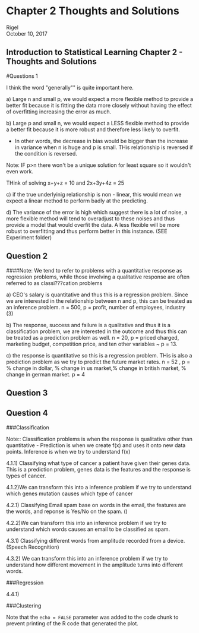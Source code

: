 # Chapter 2 Thoughts and Solutions
Rigel  
October 10, 2017  



## Introduction to Statistical Learning Chapter 2 - Thoughts and Solutions
#Questions 1
 
I think the word "generally"" is quite important here.

a) Large n and small p, we would expect a more flexible method to provide a better fit because it is fitting the data more closely without having the effect of overfitting increasing the error as much. 


b) Large p and small n, we would expect a LESS flexible method to provide a better fit because it is more robust and therefore less likely to overfit. 

- In other words, the decrease in bias would be bigger than the increase in variance when n is huge and p is small. THis relationship is reversed if the condition is reversed. 

Note: IF p>n there won't be a unique solution for least square so it wouldn't even work. 

THink of solving x+y+z = 10 and 2x+3y+4z = 25

c) if the true underlyinig relationship is non - linear, this would mean we expect a linear method to perform badly at the predicting. 

d) The variance of the error is high which suggest there is a lot of noise, a more flexible method will tend to overadjust to these noises and thus provide a model that would overfit the data. A less flexible will be more robust to overfitting and thus perform better in this instance. (SEE Experiment folder)





## Question 2

####Note: We tend to refer to problems with a quantitative response as regression problems, while those involving a qualitative response are often referred to as classi???cation problems

a) CEO's salary is quantitative and thus this is a regression problem. Since we are interested in the relationship between n and p, this can be treated as an inference problem. n = 500, p = profit, number of employees, industry (3)

b) The response, success and failure is a qualitative and thus it is a classification problem, we are interested in the outcome and thus this can be treated as a prediction problem as well. n = 20, p = priced charged, marketing budget, competition price, and ten other variables ~ p = 13.

c) the response is quantitative so this is a regression problem. THis is also a prediction problem as we try to predict the future market rates.  n = 52 , p = % change in dollar, % change in us market,% change in british market, % change in german market. p = 4

## Question 3



## Question 4

###Classification

Note:: Classification problems is when the response is qualitative other than quantitative - Prediction is when we create f(x) and uses it onto new data points. Inference is when we try to understand f(x)

4.1.1) Classifying what type of cancer a patient have given their genes data. This is a prediction problem, genes data is the features and the response is types of cancer. 

4.1.2)We can transform this into a inference problem if we try to understand which genes mutation causes which type of cancer



4.2.1) Classifying Email spam base on words in the email, the features are the words, and reponse is Yes/No on the spam. ()

4.2.2)We can transform this into an inference problem if we try to understand which words causes an email to be classified as spam.

4.3.1) Classifying different words from amplitude recorded from a device. (Speech Recognition)

4.3.2) We can transform this into an inference problem if we try to understand how different movement in the amplitude turns into different words.

###Regression

4.4.1)

###Clustering


 








Note that the `echo = FALSE` parameter was added to the code chunk to prevent printing of the R code that generated the plot.




